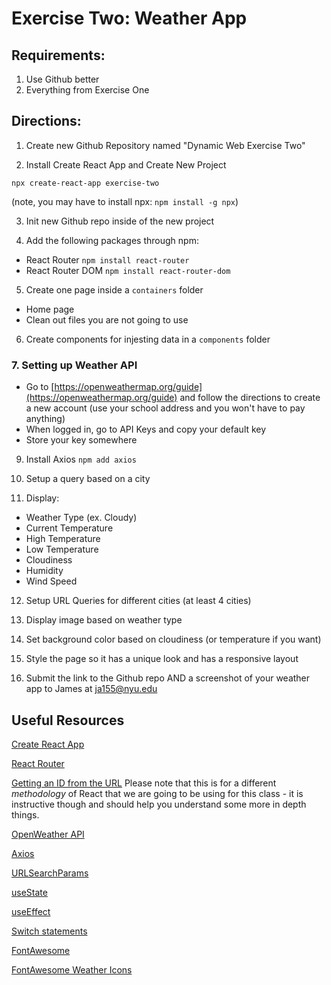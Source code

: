 # Exercise Two: Weather App

## Requirements:

1. Use Github better
2. Everything from Exercise One

## Directions:

1. Create new Github Repository named "Dynamic Web Exercise Two"

2. Install Create React App and Create New Project

```
npx create-react-app exercise-two
```

(note, you may have to install npx: `npm install -g npx`)

3. Init new Github repo inside of the new project

4. Add the following packages through npm:

- React Router `npm install react-router`
- React Router DOM `npm install react-router-dom`

5. Create one page inside a `containers` folder

- Home page
- Clean out files you are not going to use

6. Create components for injesting data in a `components` folder

### 7. Setting up Weather API

- Go to [https://openweathermap.org/guide](https://openweathermap.org/guide) and follow the directions to create a new account (use your school address and you won't have to pay anything)
- When logged in, go to API Keys and copy your default key
- Store your key somewhere

9. Install Axios `npm add axios`

10. Setup a query based on a city

11. Display:

- Weather Type (ex. Cloudy)
- Current Temperature
- High Temperature
- Low Temperature
- Cloudiness
- Humidity
- Wind Speed

12. Setup URL Queries for different cities (at least 4 cities)

13. Display image based on weather type

14. Set background color based on cloudiness (or temperature if you want)

15. Style the page so it has a unique look and has a responsive layout

16. Submit the link to the Github repo AND a screenshot of your weather app to James at ja155@nyu.edu

## Useful Resources

[Create React App](https://github.com/facebook/create-react-app)

[React Router](https://www.npmjs.com/package/react-router)

[Getting an ID from the URL](https://tylermcginnis.com/react-router-url-parameters/)
Please note that this is for a different _methodology_ of React that we are going to be using for this class - it is instructive though and should help you understand some more in depth things.

[OpenWeather API](https://openweathermap.org/current)

[Axios](https://www.npmjs.com/package/axios)

[URLSearchParams](https://developer.mozilla.org/en-US/docs/Web/API/URLSearchParams)

[useState](https://reactjs.org/docs/hooks-reference.html#usestate)

[useEffect](https://reactjs.org/docs/hooks-reference.html#useeffect)

[Switch statements](https://developer.mozilla.org/en-US/docs/Web/JavaScript/Reference/Statements/switch)

[FontAwesome](https://www.npmjs.com/package/@fortawesome/react-fontawesome)

[FontAwesome Weather Icons](https://fontawesome.com/icons?d=gallery&c=weather&m=free)
